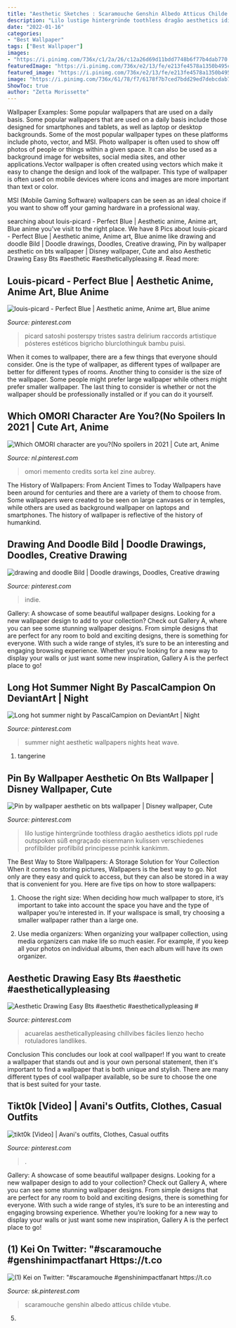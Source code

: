 ```yaml
---
title: "Aesthetic Sketches : Scaramouche Genshin Albedo Atticus Childe Vtube"
description: "Lilo lustige hintergründe toothless dragão aesthetics idiots ppl rude outspoken süß engraçado eisenmann kulissen verschiedenes profilbilder profilbild principesse pcinhk kankimm"
date: "2022-01-16"
categories:
- "Best Wallpaper"
tags: ["Best Wallpaper"]
images:
- "https://i.pinimg.com/736x/c1/2a/26/c12a26d69d11bdd7748b6f77b4dab770.jpg"
featuredImage: "https://i.pinimg.com/736x/e2/13/fe/e213fe4578a1350b495c93117ec3787b.jpg"
featured_image: "https://i.pinimg.com/736x/e2/13/fe/e213fe4578a1350b495c93117ec3787b.jpg"
image: "https://i.pinimg.com/736x/61/78/f7/6178f7b7ced7bdd29ed7debcdab77747.jpg"
ShowToc: true
author: "Zetta Morissette"
---
```



Wallpaper Examples: Some popular wallpapers that are used on a daily basis.
Some popular wallpapers that are used on a daily basis include those designed for smartphones and tablets, as well as laptop or desktop backgrounds. Some of the most popular wallpaper types on these platforms include photo, vector, and MSI. 
Photo wallpaper is often used to show off photos of people or things within a given space. It can also be used as a background image for websites, social media sites, and other applications.Vector wallpaper is often created using vectors which make it easy to change the design and look of the wallpaper. This type of wallpaper is often used on mobile devices where icons and images are more important than text or color. 

MSI (Mobile Gaming Software) wallpapers can be seen as an ideal choice if you want to show off your gaming hardware in a professional way.

	

		
searching about louis-picard - Perfect Blue | Aesthetic anime, Anime art, Blue anime you've visit to the right place. We have 8 Pics about louis-picard - Perfect Blue | Aesthetic anime, Anime art, Blue anime like drawing and doodle Bild | Doodle drawings, Doodles, Creative drawing, Pin by wallpaper aesthetic on bts wallpaper | Disney wallpaper, Cute and also Aesthetic Drawing Easy Bts #aesthetic #aestheticallypleasing #. Read more:
		
    
## Louis-picard - Perfect Blue | Aesthetic Anime, Anime Art, Blue Anime

<img loading=lazy src="https://i.pinimg.com/736x/de/26/ff/de26ffa337e1f796ee7ae48510d44682.jpg" onerror="this.onerror=null;this.src='https://tse4.mm.bing.net/th?id=OIP.NgsApnUfLcNzx3me5rVsegHaJ7&amp;pid=15.1';" alt="louis-picard - Perfect Blue | Aesthetic anime, Anime art, Blue anime">

_Source: pinterest.com_

>picard satoshi posterspy tristes sastra delirium raccords artistique pósteres estéticos bigricho blurclothinguk bambu puisi. 

	

When it comes to wallpaper, there are a few things that everyone should consider. One is the type of wallpaper, as different types of wallpaper are better for different types of rooms. Another thing to consider is the size of the wallpaper. Some people might prefer large wallpaper while others might prefer smaller wallpaper. The last thing to consider is whether or not the wallpaper should be professionally installed or if you can do it yourself.

    
## Which OMORI Character Are You?(No Spoilers In 2021 | Cute Art, Anime

<img loading=lazy src="https://i.pinimg.com/736x/5e/7b/ae/5e7bae52a08b6d8ea60d7af55491e2de.jpg" onerror="this.onerror=null;this.src='https://tse3.mm.bing.net/th?id=OIP.fQwKb1VMscc29zWVFq5T1AAAAA&amp;pid=15.1';" alt="Which OMORI character are you?(No spoilers in 2021 | Cute art, Anime">

_Source: nl.pinterest.com_

>omori memento credits sorta kel zine aubrey. 

	

The History of Wallpapers: From Ancient Times to Today
Wallpapers have been around for centuries and there are a variety of them to choose from. Some wallpapers were created to be seen on large canvases or in temples, while others are used as background wallpaper on laptops and smartphones. The history of wallpaper is reflective of the history of humankind.

    
## Drawing And Doodle Bild | Doodle Drawings, Doodles, Creative Drawing

<img loading=lazy src="https://i.pinimg.com/736x/8e/21/bf/8e21bfdc56436045751747b7cffb6891--doodles-menu.jpg" onerror="this.onerror=null;this.src='https://tse2.mm.bing.net/th?id=OIP.PXdW3kQTrmSCP4KxrvtrigAAAA&amp;pid=15.1';" alt="drawing and doodle Bild | Doodle drawings, Doodles, Creative drawing">

_Source: pinterest.com_

>indie. 

	

Gallery: A showcase of some beautiful wallpaper designs.
Looking for a new wallpaper design to add to your collection? Check out Gallery A, where you can see some stunning wallpaper designs. From simple designs that are perfect for any room to bold and exciting designs, there is something for everyone. With such a wide range of styles, it’s sure to be an interesting and engaging browsing experience. Whether you’re looking for a new way to display your walls or just want some new inspiration, Gallery A is the perfect place to go!





	
	
    
## Long Hot Summer Night By PascalCampion On DeviantArt | Night

<img loading=lazy src="https://i.pinimg.com/736x/c1/2a/26/c12a26d69d11bdd7748b6f77b4dab770.jpg" onerror="this.onerror=null;this.src='https://tse4.mm.bing.net/th?id=OIP._yCKJMJXuxZZeGiPvG-LKwHaL8&amp;pid=15.1';" alt="Long hot summer night by PascalCampion on DeviantArt | Night">

_Source: pinterest.com_

>summer night aesthetic wallpapers nights heat wave. 

	

1. tangerine 

    
## Pin By Wallpaper Aesthetic On Bts Wallpaper | Disney Wallpaper, Cute

<img loading=lazy src="https://i.pinimg.com/736x/13/f1/c2/13f1c2cc208ce2b85254f5cef0655050.jpg" onerror="this.onerror=null;this.src='https://tse3.mm.bing.net/th?id=OIP.wYEP8BMNDIj0DoXZRTGYRwAAAA&amp;pid=15.1';" alt="Pin by wallpaper aesthetic on bts wallpaper | Disney wallpaper, Cute">

_Source: pinterest.com_

>lilo lustige hintergründe toothless dragão aesthetics idiots ppl rude outspoken süß engraçado eisenmann kulissen verschiedenes profilbilder profilbild principesse pcinhk kankimm. 

	

The Best Way to Store Wallpapers: A Storage Solution for Your Collection
When it comes to storing pictures, Wallpapers is the best way to go. Not only are they easy and quick to access, but they can also be stored in a way that is convenient for you. Here are five tips on how to store wallpapers:
1) Choose the right size: When deciding how much wallpaper to store, it’s important to take into account the space you have and the type of wallpaper you’re interested in. If your wallspace is small, try choosing a smaller wallpaper rather than a large one.

2) Use media organizers: When organizing your wallpaper collection, using media organizers can make life so much easier. For example, if you keep all your photos on individual albums, then each album will have its own organizer.

    
## Aesthetic Drawing Easy Bts #aesthetic #aestheticallypleasing #

<img loading=lazy src="https://i.pinimg.com/736x/d3/9f/9f/d39f9f0b0425c37f24af77b2858f8647.jpg" onerror="this.onerror=null;this.src='https://tse4.mm.bing.net/th?id=OIP.UrKhcg5hivWiwv8MsFMD3AHaJ4&amp;pid=15.1';" alt="Aesthetic Drawing Easy Bts #aesthetic #aestheticallypleasing #">

_Source: pinterest.com_

>acuarelas aestheticallypleasing chillvibes fáciles lienzo hecho rotuladores landlikes. 

	

Conclusion
This concludes our look at cool wallpaper! If you want to create a wallpaper that stands out and is your own personal statement, then it's important to find a wallpaper that is both unique and stylish. There are many different types of cool wallpaper available, so be sure to choose the one that is best suited for your taste.

    
## Tikt0k [Video] | Avani&#039;s Outfits, Clothes, Casual Outfits

<img loading=lazy src="https://i.pinimg.com/736x/e2/13/fe/e213fe4578a1350b495c93117ec3787b.jpg" onerror="this.onerror=null;this.src='https://tse4.mm.bing.net/th?id=OIP.wAJUDu7mdEKj71ezyA9ZYQHaNK&amp;pid=15.1';" alt="tikt0k [Video] | Avani&#039;s outfits, Clothes, Casual outfits">

_Source: pinterest.com_

>. 

	

Gallery: A showcase of some beautiful wallpaper designs.
Looking for a new wallpaper design to add to your collection? Check out Gallery A, where you can see some stunning wallpaper designs. From simple designs that are perfect for any room to bold and exciting designs, there is something for everyone. With such a wide range of styles, it’s sure to be an interesting and engaging browsing experience. Whether you’re looking for a new way to display your walls or just want some new inspiration, Gallery A is the perfect place to go!





	
	
    
## (1) Kei On Twitter: &quot;#scaramouche #genshinimpactfanart Https://t.co

<img loading=lazy src="https://i.pinimg.com/736x/61/78/f7/6178f7b7ced7bdd29ed7debcdab77747.jpg" onerror="this.onerror=null;this.src='https://tse1.mm.bing.net/th?id=OIP.7cCmOeRbk0qTiDxDMvEaKwHaJ_&amp;pid=15.1';" alt="(1) Kei on Twitter: &quot;#scaramouche #genshinimpactfanart https://t.co">

_Source: sk.pinterest.com_

>scaramouche genshin albedo atticus childe vtube. 

	

5.

